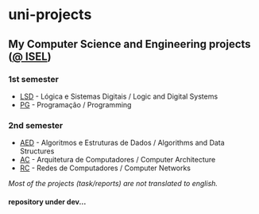 # uni-projects
## My Computer Science and Engineering projects ([@ ISEL](https://www.isel.pt/))

### 1st semester
* [LSD](https://github.com/roby2014/uni-projects/tree/master/LSD) - Lógica e Sistemas Digitais  /  Logic and Digital Systems
* [PG](https://github.com/roby2014/uni-projects/tree/master/PG) - Programação  /  Programming

### 2nd semester
* [AED](https://github.com/roby2014/uni-projects/tree/master/AED) - Algoritmos e Estruturas de Dados  /  Algorithms and Data Structures
* [AC](https://github.com/roby2014/uni-projects/tree/master/AC) - Arquitetura de Computadores  /  Computer Architecture
* [RC](https://github.com/roby2014/uni-projects/tree/master/RC) - Redes de Computadores  /  Computer Networks

*Most of the projects (task/reports) are not translated to english.*
#### repository under dev...
